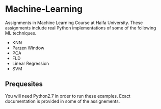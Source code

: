 # Machine-Learning

Assignments in Machine Learning Course at Haifa University. These assignments include real Python implementations of some of the following ML techniques.

* KNN
* Parzen Window
* PCA
* FLD
* Linear Regression
* SVM

## Prequesites

You will need Python2.7 in order to run these examples. Exact documentation is provided in some of the assignements.
